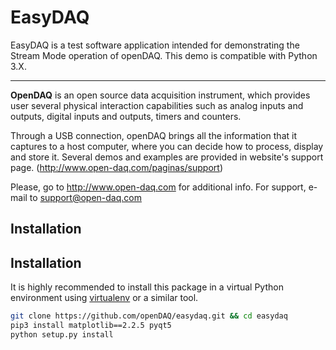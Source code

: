 # EasyDAQ

EasyDAQ is a test software application intended for demonstrating the Stream Mode operation of openDAQ.
This demo is compatible with Python 3.X.
* * *
**OpenDAQ** is an open source data acquisition instrument, which provides user
several physical interaction capabilities such as analog inputs and outputs,
digital inputs and outputs, timers and counters.

Through a USB connection, openDAQ brings all the information that it captures
to a host computer, where you can decide how to process, display and store it.
Several demos and examples are provided in website's support page.
(http://www.open-daq.com/paginas/support)

Please, go to http://www.open-daq.com for additional info.
For support, e-mail to support@open-daq.com

## Installation


## Installation

It is highly recommended to install this package in a virtual Python environment using
[virtualenv](https://virtualenv.pypa.io/en/stable/) or a similar tool.

```sh
git clone https://github.com/openDAQ/easydaq.git && cd easydaq
pip3 install matplotlib==2.2.5 pyqt5
python setup.py install
```
